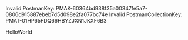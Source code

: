 Invalid PostmanKey: PMAK-60364bd938f35a00347fe5a7-0806d915887ebeb7d5d098e2fa077bc74e
Invalid PostmanCollectionKey: PMAT-01HP65FDQ66HBYZJXN1JKXF6B3

HelloWorld


